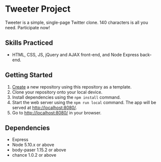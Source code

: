 # Tweeter Project

Tweeter is a simple, single-page Twitter clone. 140 characters is all you need. Participate now!

## Skills Practiced

- HTML, CSS, JS, jQuery and AJAX front-end, and Node Express back-end.

## Getting Started

1. [Create](https://docs.github.com/en/repositories/creating-and-managing-repositories/creating-a-repository-from-a-template) a new repository using this repository as a template.
2. Clone your repository onto your local device.
3. Install dependencies using the `npm install` command.
3. Start the web server using the `npm run local` command. The app will be served at <http://localhost:8080/>.
4. Go to <http://localhost:8080/> in your browser.

## Dependencies

- Express
- Node 5.10.x or above
- body-paser 1.15.2 or above
- chance 1.0.2 or above
